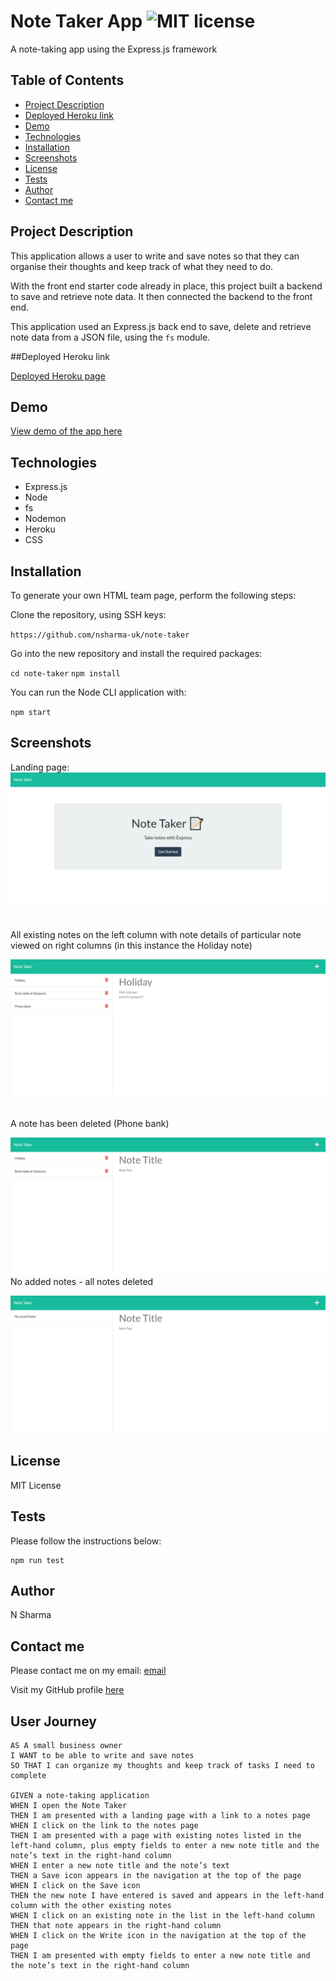 # Note Taker App ![MIT license](https://img.shields.io/badge/MIT-License-green)

A note-taking app using the Express.js framework

## Table of Contents

- [Project Description](#description)
- [Deployed Heroku link](#link)
- [Demo](#demo)
- [Technologies](#technologies)
- [Installation](#installation)
- [Screenshots](#screenshots)
- [License](#license)
- [Tests](#tests)
- [Author](#author)
- [Contact me](#contact)

## Project Description

This application allows a user to write and save notes so that they can organise their thoughts and keep track of what they need to do.

With the front end starter code already in place, this project built a backend to save and retrieve note data. It then connected the backend to the front end.

This application used an Express.js back end to save, delete and retrieve note data from a JSON file, using the `fs` module.

##Deployed Heroku link

[Deployed Heroku page](https://glacial-scrubland-19662.herokuapp.com/)

## Demo

[View demo of the app here](https://drive.google.com/file/d/1Y8WG1YYCHuMLgrX_sg32okipAX1pf8Zg/view?usp=sharing)

## Technologies

- Express.js
- Node
- fs
- Nodemon
- Heroku
- CSS

## Installation

To generate your own HTML team page, perform the following steps:

Clone the repository, using SSH keys:

`https://github.com/nsharma-uk/note-taker`

Go into the new repository and install the required packages:

`cd note-taker`
`npm install`

You can run the Node CLI application with:

`npm start`

## Screenshots

Landing page:
![screenshot of landing page](./images/notetaker1a.png)

<br>
All existing notes on the left column with note details of particular note viewed on right columns (in this instance the Holiday note)

![screenshot of note details](./images/notetaker2.png)

<br>
A note has been deleted (Phone bank)

![screenshot of note details](./images/notetaker3.png)
<br>
No added notes - all notes deleted

![screenshot of note details](./images/notetaker4.png)

## License

MIT License

## Tests

Please follow the instructions below:

```
npm run test
```

## Author

N Sharma

## Contact me

Please contact me on my email: [email](nsharmauk711@gmail.com)

Visit my GitHub profile [here](https://github.com/nsharma-uk)

## User Journey

```
AS A small business owner
I WANT to be able to write and save notes
SO THAT I can organize my thoughts and keep track of tasks I need to complete

GIVEN a note-taking application
WHEN I open the Note Taker
THEN I am presented with a landing page with a link to a notes page
WHEN I click on the link to the notes page
THEN I am presented with a page with existing notes listed in the left-hand column, plus empty fields to enter a new note title and the note’s text in the right-hand column
WHEN I enter a new note title and the note’s text
THEN a Save icon appears in the navigation at the top of the page
WHEN I click on the Save icon
THEN the new note I have entered is saved and appears in the left-hand column with the other existing notes
WHEN I click on an existing note in the list in the left-hand column
THEN that note appears in the right-hand column
WHEN I click on the Write icon in the navigation at the top of the page
THEN I am presented with empty fields to enter a new note title and the note’s text in the right-hand column
```

